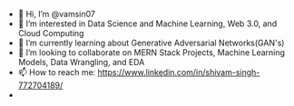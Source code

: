- 👋 Hi, I’m @vamsin07
- 👀 I’m interested in Data Science and Machine Learning, Web 3.0, and Cloud Computing
- 🌱 I’m currently learning about Generative Adversarial Networks(GAN's)
- 💞️ I’m looking to collaborate on MERN Stack Projects, Machine Learning Models, Data Wrangling, and EDA
- 📫 How to reach me: https://www.linkedin.com/in/shivam-singh-772704189/
- 
<!---
vamsin07/vamsin07 is a ✨ special ✨ repository because its `README.md` (this file) appears on your GitHub profile.
You can click the Preview link to take a look at your changes.
--->
